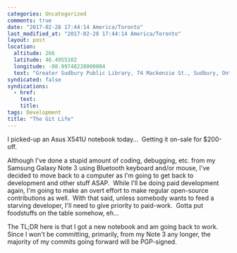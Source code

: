 ```yaml
---
categories: Uncategorized
comments: true
date: "2017-02-28 17:44:14 America/Toronto"
last_modified_at: "2017-02-28 17:44:14 America/Toronto"
layout: post
location:
  altitude: 266
  latitude: 46.4955102
  longitude: -80.99748220000004
  text: "Greater Sudbury Public Library, 74 Mackenzie St., Sudbury, Ontario, P3C 4X8, Canada"
syndicated: false
syndications:
  - href: 
    text: 
    title: 
tags: Development
title: "The Git Life"
---
```


I picked-up an Asus X541U notebook today&hellip;&nbsp; Getting it on-sale for $200-off.

Although I've done a stupid amount of coding, debugging, etc. from my Samsung Galaxy Note 3 using Bluetooth keyboard and/or mouse, I've decided to move back to
a computer as I'm going to get back to development and other stuff ASAP.&nbsp; While I'll be doing paid development again, I'm going to make an overt effort to
make regular open-source contributions as well.&nbsp; With that said, unless somebody wants to feed a starving developer, I'll need to give priority to
paid-work.&nbsp; Gotta put foodstuffs on the table somehow, eh&hellip;

The TL;DR here is that I got a new notebook and am going back to work.&nbsp; Since I won't be committing, primarily, from my Note 3 any longer, the majority of
my commits going forward will be PGP-signed.

